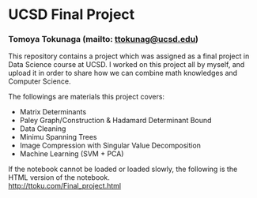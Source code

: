 # UCSD Final Project
### Tomoya Tokunaga (mailto: ttokunag@ucsd.edu)

This repository contains a project which was assigned as a final project in Data Science course at UCSD.
I worked on this project all by myself, and upload it in order to share how we can combine math knowledges and Computer Science.

The followings are materials this project covers:
- Matrix Determinants
- Paley Graph/Construction & Hadamard Determinant Bound
- Data Cleaning
- Minimu Spanning Trees
- Image Compression with Singular Value Decomposition
- Machine Learning (SVM + PCA)

If the notebook cannot be loaded or loaded slowly, the following is the HTML version of the notebook.<br>
http://ttoku.com/Final_project.html
